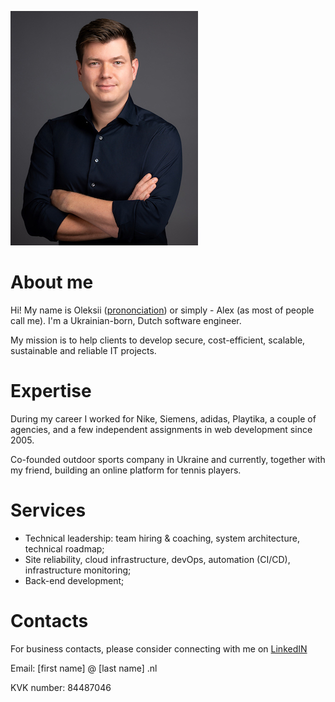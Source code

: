 ![photo!](./profile_photo.jpg "Photo")

# About me
Hi! My name is Oleksii ([prononciation](./oleksii.m4a)) or simply - Alex (as most of people call me). I'm a Ukrainian-born, Dutch software engineer.

My mission is to help clients to develop secure, cost-efficient, scalable, sustainable and reliable IT projects.

# Expertise
During my career I worked for Nike, Siemens, adidas, Playtika, a couple of agencies, and a few independent assignments in web development since 2005.

Co-founded outdoor sports company in Ukraine and currently, together with my friend, building an online platform for tennis players.

# Services
- Technical leadership: team hiring & coaching, system architecture, technical roadmap;
- Site reliability, cloud infrastructure, devOps, automation (CI/CD), infrastructure monitoring;
- Back-end development;

# Contacts
For business contacts, please consider connecting with me on [LinkedIN](https://www.linkedin.com/in/onekgasov/)

Email: [first name] @ [last name] .nl

KVK number: 84487046
